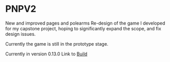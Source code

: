 # PNPV2
New and improved pages and polearms
Re-design of the game I developed for my capstone project, hoping to significantly expand the scope, and fix design issues.

Currently the game is still in the prototype stage.

Currently in version 0.13.0
Link to [Build](https://drive.google.com/file/d/1iBGEswjgNO7dQT85hD9-ChJ8sAteNuVK/view?usp=drive_link)
